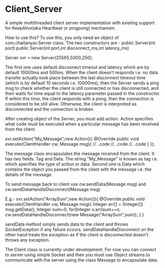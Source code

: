 # Client_Server
A simple multithreaded client server implementation with existing support for KeepAlive(aka Heartbeat or pingpong) mechanism.


How to use this?
To use this, you only need an object of com.chaitanyav.Server class.
The two constructors are - 
  public Server(int port)
  public Server(int port,int disconnect_ms,int latency_ms)

  Server svr = new Server(25565,5000,250);

The first one uses default disconnect timeout and latency which are by default 10000ms and 500ms. When the client doesn't responds i.e. no 
data transfer actually took place between the last disconnect timeout time (which is by default 10 seconds i.e. 10000ms), then the Server
sends a ping msg to check whether the client is still connected or has disconnected, and then waits for time equal to the latency parameter
passed in the constructor. If within this time, the client responds with a pong, then the connection is considered to be still alive.
Otherwise, the client is interpreted as disconnected and the connection is broken.

After creating object of the Server, you must add action. Action specifies what code must be executed when a particular message has been 
received from the client.

  svr.setAction("My_Message",new Action(){
    @Override
    public void execute(ClientHandler cw, Message msg){
      //...code
      //...code
      //...code
    }
  });

The message class encapsulates the message received from the client. It has two fields. Tag and Data. The string "My_Message" is known as
tag i.e. which specifies the type of action or data. Second one is Data which contains the object you passed from the client with the 
message i.e. the details of the message.

To send message back to client use cw.sendData(Message msg) and cw.sendDataHandleDisconnect(Message msg)

E.g.- 
  svr.setAction("ArraySum",new Action()){
    @Override
    public void execute(ClientHandler cw, Message msg){
      Integer arr[] = (Integer[]) msg.getData();
      Integer sum=0;
      for(Integer x:arr)sum+=x;
      cw.sendDataHandleDisconnect(new Message("ArraySum",sum));
    }
  }

sendData method simply sends data to the client and throws SocketException if any failure occurs. sendDataHandleDisconnect on the other 
hand treats the exception as if the client is disconnected doesn't throws any exception.

The Client class is currently under development. For now you can connect to server using simple Socket and then you must use Object streams
to communicate with the server using the class Message to encapsulate data.

